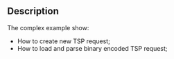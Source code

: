 ## Description

The complex example show:
* How to create new TSP request;
* How to load and parse binary encoded TSP request;
